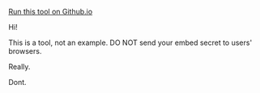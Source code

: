 [Run this tool on Github.io](https://fabio-looker.github.io/fabio-looker)

Hi!

This is a tool, not an example.
DO NOT send your embed secret to users' browsers.

Really.

Dont.
